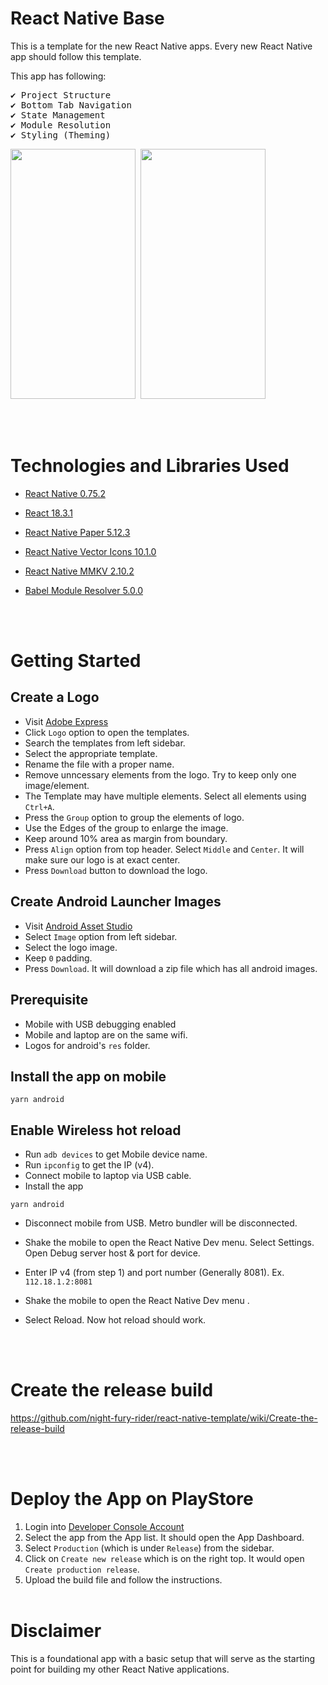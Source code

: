 # React Native Base

This is a template for the new React Native apps. Every new React Native app should follow this template.

This app has following:
<pre>
✔️ Project Structure
✔️ Bottom Tab Navigation
✔️ State Management
✔️ Module Resolution
✔️ Styling (Theming)
</pre>


<p>
  <pre><img src="https://github.com/user-attachments/assets/c1a01c32-f193-46e9-a2fb-57c45f560172" width="200" height="400" alt=""/> <img src="https://github.com/user-attachments/assets/8bfb498a-2ed3-446e-883f-d5c393e5b73b" width="200" height="400" alt=""/></pre>
</p>


<br/><br/>

# Technologies and Libraries Used

- [React Native 0.75.2](https://reactnative.dev/)
- [React 18.3.1](https://reactjs.org/)
- [React Native Paper 5.12.3](https://callstack.github.io/react-native-paper/)
- [React Native Vector Icons 10.1.0](https://www.npmjs.com/package/react-native-vector-icons)
- [React Native MMKV 2.10.2](https://github.com/mrousavy/react-native-mmkv)
- [Babel Module Resolver 5.0.0](https://www.npmjs.com/package/babel-plugin-module-resolver)

  <br/><br/>

# Getting Started

## Create a Logo
- Visit [Adobe Express](https://new.express.adobe.com/)
- Click `Logo` option to open the templates.
- Search the templates from left sidebar.
- Select the appropriate template.
- Rename the file with a proper name.
- Remove unncessary elements from the logo. Try to keep only one image/element.
- The Template may have multiple elements. Select all elements using `Ctrl+A`.
- Press the `Group` option to group the elements of logo.
- Use the Edges of the group to enlarge the image.
- Keep around 10% area as margin from boundary.
- Press `Align` option from top header. Select `Middle` and `Center`. It will make sure our logo is at exact center.
- Press `Download` button to download the logo.

## Create Android Launcher Images
- Visit [Android Asset Studio](https://romannurik.github.io/AndroidAssetStudio/icons-launcher.html)
- Select `Image` option from left sidebar.
- Select the logo image.
- Keep `0` padding.
- Press `Download`. It will download a zip file which has all android images.


## Prerequisite

- Mobile with USB debugging enabled
- Mobile and laptop are on the same wifi.
- Logos for android's `res` folder.

## Install the app on mobile

```
yarn android
```

## Enable Wireless hot reload

- Run `adb devices` to get Mobile device name.
- Run `ipconfig` to get the IP (v4).
- Connect mobile to laptop via USB cable.
- Install the app

```
yarn android
```

- Disconnect mobile from USB. Metro bundler will be disconnected.
- Shake the mobile to open the React Native Dev menu. Select Settings. Open Debug server host & port for device.
- Enter IP v4 (from step 1) and port number (Generally 8081). Ex. `112.18.1.2:8081`
- Shake the mobile to open the React Native Dev menu .
- Select Reload. Now hot reload should work.

  <br/><br/>

# Create the release build

https://github.com/night-fury-rider/react-native-template/wiki/Create-the-release-build

<br/><br/>

# Deploy the App on PlayStore

1. Login into [Developer Console Account](https://play.google.com/console/developers)
2. Select the app from the App list. It should open the App Dashboard.
3. Select `Production` (which is under `Release`) from the sidebar.
4. Click on `Create new release` which is on the right top. It would open `Create production release`.
5. Upload the build file and follow the instructions.
   <br/><br/>

# Disclaimer

This is a foundational app with a basic setup that will serve as the starting point for building my other React Native applications.
